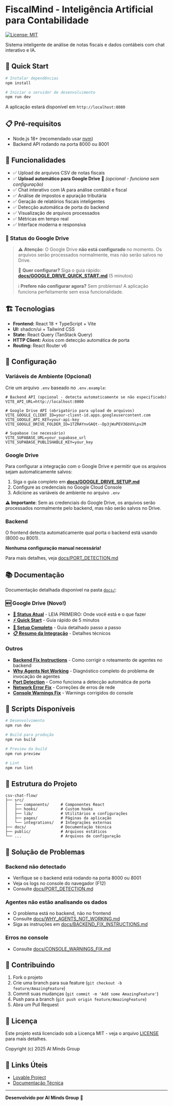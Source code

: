 # FiscalMind - Inteligência Artificial para Contabilidade

[![License: MIT](https://img.shields.io/badge/License-MIT-yellow.svg)](https://opensource.org/licenses/MIT)

Sistema inteligente de análise de notas fiscais e dados contábeis com chat interativo e IA.

## 🚀 Quick Start

```bash
# Instalar dependências
npm install

# Iniciar o servidor de desenvolvimento
npm run dev
```

A aplicação estará disponível em `http://localhost:8080`

## 📋 Pré-requisitos

- Node.js 18+ (recomendado usar [nvm](https://github.com/nvm-sh/nvm))
- Backend API rodando na porta 8000 ou 8001

## 🎯 Funcionalidades

- ✅ Upload de arquivos CSV de notas fiscais
- ✅ **Upload automático para Google Drive** 💾 *(opcional - funciona sem configuração)*
- ✅ Chat interativo com IA para análise contábil e fiscal
- ✅ Análise de impostos e apuração tributária
- ✅ Geração de relatórios fiscais inteligentes
- ✅ Detecção automática de porta do backend
- ✅ Visualização de arquivos processados
- ✅ Métricas em tempo real
- ✅ Interface moderna e responsiva

### 📍 Status do Google Drive

> ⚠️ **Atenção**: O Google Drive **não está configurado** no momento. Os arquivos serão processados normalmente, mas não serão salvos no Drive.
> 
> 🚀 **Quer configurar?** Siga o guia rápido: **[docs/GOOGLE_DRIVE_QUICK_START.md](./docs/GOOGLE_DRIVE_QUICK_START.md)** (5 minutos)
>
> ℹ️ **Prefere não configurar agora?** Sem problemas! A aplicação funciona perfeitamente sem essa funcionalidade.

## 🏗️ Tecnologias

- **Frontend:** React 18 + TypeScript + Vite
- **UI:** shadcn/ui + Tailwind CSS
- **State:** React Query (TanStack Query)
- **HTTP Client:** Axios com detecção automática de porta
- **Routing:** React Router v6

## 🔧 Configuração

### Variáveis de Ambiente (Opcional)

Crie um arquivo `.env` baseado no `.env.example`:

```env
# Backend API (opcional - detecta automaticamente se não especificado)
VITE_API_URL=http://localhost:8000

# Google Drive API (obrigatório para upload de arquivos)
VITE_GOOGLE_CLIENT_ID=your-client-id.apps.googleusercontent.com
VITE_GOOGLE_API_KEY=your-api-key
VITE_GOOGLE_DRIVE_FOLDER_ID=1TZRAYnvGAQt--Dp3jWuPEV36bVVLpv2M

# Supabase (se necessário)
VITE_SUPABASE_URL=your_supabase_url
VITE_SUPABASE_PUBLISHABLE_KEY=your_key
```

### Google Drive

Para configurar a integração com o Google Drive e permitir que os arquivos sejam automaticamente salvos:

1. Siga o guia completo em **[docs/GOOGLE_DRIVE_SETUP.md](./docs/GOOGLE_DRIVE_SETUP.md)**
2. Configure as credenciais no Google Cloud Console
3. Adicione as variáveis de ambiente no arquivo `.env`

**⚠️ Importante**: Sem as credenciais do Google Drive, os arquivos serão processados normalmente pelo backend, mas não serão salvos no Drive.

### Backend

O frontend detecta automaticamente qual porta o backend está usando (8000 ou 8001).

**Nenhuma configuração manual necessária!**

Para mais detalhes, veja [docs/PORT_DETECTION.md](./docs/PORT_DETECTION.md)

## 📚 Documentação

Documentação detalhada disponível na pasta [`docs/`](./docs/):

### 🆕 Google Drive (Novo!)
- **[📍 Status Atual](./docs/STATUS_GOOGLE_DRIVE.md)** - LEIA PRIMEIRO: Onde você está e o que fazer
- **[⚡ Quick Start](./docs/GOOGLE_DRIVE_QUICK_START.md)** - Guia rápido de 5 minutos
- **[📖 Setup Completo](./docs/GOOGLE_DRIVE_SETUP.md)** - Guia detalhado passo a passo
- **[📋 Resumo da Integração](./docs/GOOGLE_DRIVE_INTEGRATION.md)** - Detalhes técnicos

### Outros
- **[Backend Fix Instructions](./docs/BACKEND_FIX_INSTRUCTIONS.md)** - Como corrigir o roteamento de agentes no backend
- **[Why Agents Not Working](./docs/WHY_AGENTS_NOT_WORKING.md)** - Diagnóstico completo do problema de invocação de agentes
- **[Port Detection](./docs/PORT_DETECTION.md)** - Como funciona a detecção automática de porta
- **[Network Error Fix](./docs/NETWORK_ERROR_FIX.md)** - Correções de erros de rede
- **[Console Warnings Fix](./docs/CONSOLE_WARNINGS_FIX.md)** - Warnings corrigidos do console

## 🏃 Scripts Disponíveis

```bash
# Desenvolvimento
npm run dev

# Build para produção
npm run build

# Preview da build
npm run preview

# Lint
npm run lint
```

## 📁 Estrutura do Projeto

```
csv-chat-flow/
├── src/
│   ├── components/     # Componentes React
│   ├── hooks/          # Custom hooks
│   ├── lib/            # Utilitários e configurações
│   ├── pages/          # Páginas da aplicação
│   └── integrations/   # Integrações externas
├── docs/               # Documentação técnica
├── public/             # Arquivos estáticos
└── ...                 # Arquivos de configuração
```

## 🐛 Solução de Problemas

### Backend não detectado
- Verifique se o backend está rodando na porta 8000 ou 8001
- Veja os logs no console do navegador (F12)
- Consulte [docs/PORT_DETECTION.md](./docs/PORT_DETECTION.md)

### Agentes não estão analisando os dados
- O problema está no backend, não no frontend
- Consulte [docs/WHY_AGENTS_NOT_WORKING.md](./docs/WHY_AGENTS_NOT_WORKING.md)
- Siga as instruções em [docs/BACKEND_FIX_INSTRUCTIONS.md](./docs/BACKEND_FIX_INSTRUCTIONS.md)

### Erros no console
- Consulte [docs/CONSOLE_WARNINGS_FIX.md](./docs/CONSOLE_WARNINGS_FIX.md)

## 🤝 Contribuindo

1. Fork o projeto
2. Crie uma branch para sua feature (`git checkout -b feature/AmazingFeature`)
3. Commit suas mudanças (`git commit -m 'Add some AmazingFeature'`)
4. Push para a branch (`git push origin feature/AmazingFeature`)
5. Abra um Pull Request

## 📄 Licença

Este projeto está licenciado sob a Licença MIT - veja o arquivo [LICENSE](LICENSE) para mais detalhes.

Copyright (c) 2025 AI Minds Group

## 🔗 Links Úteis

- [Lovable Project](https://lovable.dev/projects/37d2fe7e-602f-45e4-955c-b5dfcf97f3aa)
- [Documentação Técnica](./docs/)

---

**Desenvolvido por AI Minds Group** 🧠
